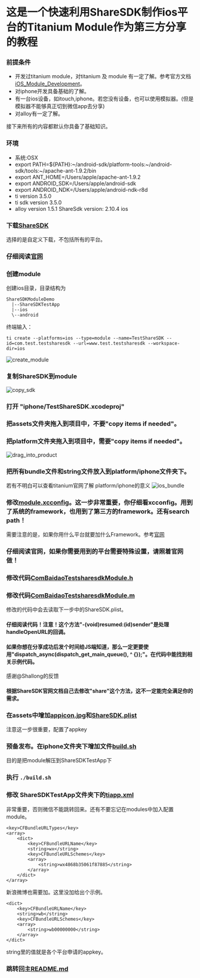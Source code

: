 这是一个快速利用ShareSDK制作ios平台的Titanium Module作为第三方分享的教程
================================================================

### 前提条件
- 开发过titanium module，对titanium 及 module 有一定了解。参考官方文档[iOS_Module_Development](http://docs.appcelerator.com/titanium/3.0/#!/guide/iOS_Module_Development_Guide)。
- 对iphone开发具备基础的了解。
- 有一台ios设备，如itouch,iphone。若您没有设备，也可以使用模拟器。(但是模拟器不能够真正切到微信app去分享)
- 对alloy有一定了解。

接下来所有的内容都默认你具备了基础知识。

### 环境
- 系统:OSX
- export PATH=${PATH}:~/android-sdk/platform-tools:~/android-sdk/tools:~/apache-ant-1.9.2/bin
- export ANT_HOME=/Users/apple/apache-ant-1.9.2
- export ANDROID_SDK=/Users/apple/android-sdk
- export ANDROID_NDK=/Users/apple/android-ndk-r8d
- ti version 3.5.0
- ti sdk version 3.5.0
- alloy version 1.5.1
ShareSdk version: 2.10.4 ios

### 下载[ShareSDK](http://sharesdk.mob.com/Download)
选择的是自定义下载，不包括所有的平台。

### 仔细阅读[官网](http://wiki.mob.com/%E5%BF%AB%E9%80%9F%E9%9B%86%E6%88%90%E6%8C%87%E5%8D%97/)

### 创建module
创建ios目录，目录结构为
```
ShareSDKModuleDemo
  |--ShareSDKTestApp
  |--ios
  \--android
```
终端输入：
```
ti create --platforms=ios --type=module --name=TestShareSDK --id=com.test.testsharesdk --url=www.test.testsharesdk --workspace-dir=ios
```
![create_module](https://cloud.githubusercontent.com/assets/2350193/5605111/24a34b44-9424-11e4-8863-ae35eb13cb97.png)

### 复制ShareSDK到module
![copy_sdk](https://cloud.githubusercontent.com/assets/2350193/5605230/97d9cbf0-942a-11e4-99bf-653a110a1e05.png)


### 打开 "iphone/TestShareSDK.xcodeproj"

### 把assets文件夹拖入到项目中，不要"copy items if needed"。

### 把platform文件夹拖入到项目中，需要"copy items if needed"。
![drag_into_product](https://cloud.githubusercontent.com/assets/2350193/5605268/de3062ec-942c-11e4-89ee-d20b7500e2a8.png)

### 把所有bundle文件和string文件放入到platform/iphone文件夹下。
若有不明白可以查看titanium官网了解 platform/iphone的意义
![ios_bundle](https://cloud.githubusercontent.com/assets/2350193/5606431/91c49124-946a-11e4-80ea-659204d9fcbc.png)

### 修改[module.xcconfig](https://github.com/mdsb100/titanium-good-practices/blob/master/ShareSDKModuleDemo/ios/TestShareSDK/iphone/module.xcconfig)。这一步非常重要，你仔细看xcconfig。用到了系统的framework，也用到了第三方的framework。还有search path！
需要注意的是，如果你用什么平台就要加什么Framework。参考[官网](http://wiki.mob.com/%E5%BF%AB%E9%80%9F%E9%9B%86%E6%88%90%E6%8C%87%E5%8D%97/)

### 仔细阅读官网，如果你需要用到的平台需要特殊设置，请照着官网做！

### 修改代码[ComBaidaoTestsharesdkModule.h](https://github.com/mdsb100/titanium-good-practices/blob/master/ShareSDKModuleDemo/ios/TestShareSDK/iphone/Classes/ComTestTestsharesdkModule.h)

### 修改代码[ComBaidaoTestsharesdkModule.m](https://github.com/mdsb100/titanium-good-practices/blob/master/ShareSDKModuleDemo/ios/TestShareSDK/iphone/Classes/ComTestTestsharesdkModule.m)
修改的代码中会去读取下一步中的ShareSDK.plist。

#### 仔细阅读代码！注意！这个方法"-(void)resumed:(id)sender"是处理handleOpenURL的回调。

#### 如果你想在分享成功后发个时间给JS端知道，那么一定更要使用"dispatch_async(dispatch_get_main_queue(), ^ {});"。在代码中能找到相关示例代码。
感谢@Shallong的反馈

#### 根据ShareSDK官网文档自己去修改"share"这个方法，这不一定能完全满足你的需求。

### 在assets中增加[appicon.jpg](https://github.com/mdsb100/titanium-good-practices/tree/master/ShareSDKModuleDemo/ios/TestShareSDK/assets/appicon.jpg)和[ShareSDK.plist](https://github.com/mdsb100/titanium-good-practices/tree/master/ShareSDKModuleDemo/ios/TestShareSDK/assets/ShareSDK.plist)
注意这一步很重要，配置了appkey

### 预备发布。在iphone文件夹下增加文件[build.sh](https://github.com/mdsb100/titanium-good-practices/blob/master/ShareSDKModuleDemo/ios/TestShareSDK/iphone/build.sh)
目的是把module解压到ShareSDKTestApp下

### 执行 `./build.sh`

### 修改 ShareSDKTestApp文件夹下的[tiapp.xml](https://github.com/mdsb100/titanium-good-practices/blob/master/ShareSDKModuleDemo/ShareSDKTestApp/tiapp.xml)
非常重要，否则微信不能跳转回来。还有不要忘记在modules中加入配置module。
```
<key>CFBundleURLTypes</key>
<array>
    <dict>
        <key>CFBundleURLName</key>
        <string>wx</string>
        <key>CFBundleURLSchemes</key>
        <array>
            <string>wx4868b35061f87885</string>
        </array>
    </dict>
</array>
```
新浪微博也需要加。这里没加给出个示例。
```
<dict>
    <key>CFBundleURLName</key>
    <string>wb</string>
    <key>CFBundleURLSchemes</key>
    <array>
        <string>wb00000000</string>
    </array>
</dict>
```
string里的值就是各个平台申请的appkey。

### 跳转回主[README.md](https://github.com/mdsb100/titanium-good-practices/tree/master/ShareSDKModuleDemo)
